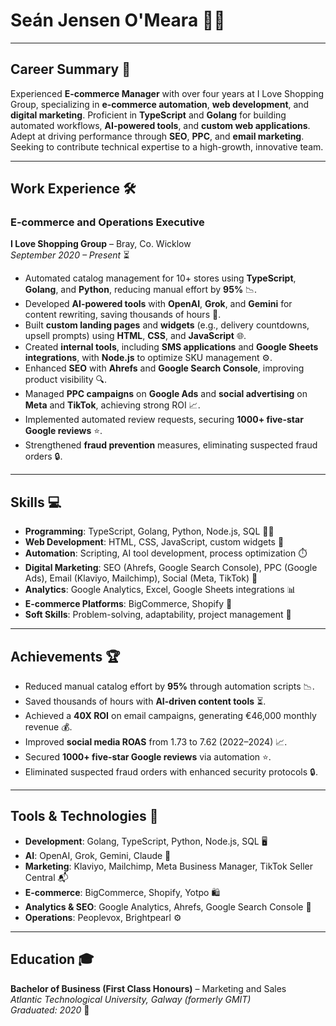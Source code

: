 # Seán Jensen O'Meara 👨‍💻

---

## Career Summary 🚀
Experienced **E-commerce Manager** with over four years at I Love Shopping Group, specializing in **e-commerce automation**, **web development**, and **digital marketing**. Proficient in **TypeScript** and **Golang** for building automated workflows, **AI-powered tools**, and **custom web applications**. Adept at driving performance through **SEO**, **PPC**, and **email marketing**. Seeking to contribute technical expertise to a high-growth, innovative team.

---

## Work Experience 🛠️
### E-commerce and Operations Executive  
**I Love Shopping Group** – Bray, Co. Wicklow  
*September 2020 – Present* ⏳  

- Automated catalog management for 10+ stores using **TypeScript**, **Golang**, and **Python**, reducing manual effort by **95%** 📉.  
- Developed **AI-powered tools** with **OpenAI**, **Grok**, and **Gemini** for content rewriting, saving thousands of hours 🤖.  
- Built **custom landing pages** and **widgets** (e.g., delivery countdowns, upsell prompts) using **HTML**, **CSS**, and **JavaScript** 🌐.  
- Created **internal tools**, including **SMS applications** and **Google Sheets integrations**, with **Node.js** to optimize SKU management ⚙️.  
- Enhanced **SEO** with **Ahrefs** and **Google Search Console**, improving product visibility 🔍.  
- Managed **PPC campaigns** on **Google Ads** and **social advertising** on **Meta** and **TikTok**, achieving strong ROI 📈.  
- Implemented automated review requests, securing **1000+ five-star Google reviews** ⭐.  
- Strengthened **fraud prevention** measures, eliminating suspected fraud orders 🔒.  

---

## Skills 💻  
- **Programming**: TypeScript, Golang, Python, Node.js, SQL 🧑‍💻  
- **Web Development**: HTML, CSS, JavaScript, custom widgets 🌟  
- **Automation**: Scripting, AI tool development, process optimization ⏱️  
- **Digital Marketing**: SEO (Ahrefs, Google Search Console), PPC (Google Ads), Email (Klaviyo, Mailchimp), Social (Meta, TikTok) 📣  
- **Analytics**: Google Analytics, Excel, Google Sheets integrations 📊  
- **E-commerce Platforms**: BigCommerce, Shopify 🛒  
- **Soft Skills**: Problem-solving, adaptability, project management 🤝  

---

## Achievements 🏆  
- Reduced manual catalog effort by **95%** through automation scripts 📉.  
- Saved thousands of hours with **AI-driven content tools** ⏳.  
- Achieved a **40X ROI** on email campaigns, generating €46,000 monthly revenue 💰.  
- Improved **social media ROAS** from 1.73 to 7.62 (2022–2024) 📈.  
- Secured **1000+ five-star Google reviews** via automation ⭐.  
- Eliminated suspected fraud orders with enhanced security protocols 🔒.  

---

## Tools & Technologies 🧰  
- **Development**: Golang, TypeScript, Python, Node.js, SQL 🖥️  
- **AI**: OpenAI, Grok, Gemini, Claude 🤖  
- **Marketing**: Klaviyo, Mailchimp, Meta Business Manager, TikTok Seller Central 📬  
- **E-commerce**: BigCommerce, Shopify, Yotpo 🛍️  
- **Analytics & SEO**: Google Analytics, Ahrefs, Google Search Console 🔎  
- **Operations**: Peoplevox, Brightpearl ⚙️  

---

## Education 🎓  
**Bachelor of Business (First Class Honours)** – Marketing and Sales  
*Atlantic Technological University, Galway (formerly GMIT)*  
*Graduated: 2020* 🎉  
